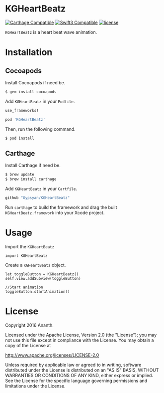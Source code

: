# KGHeartBeatz

[![Carthage Compatible](https://img.shields.io/badge/Carthage-compatible-4BC51D.svg?style=flat)](https://github.com/Carthage/Carthage)
[![Swift3 Compatible](https://img.shields.io/badge/KGHeartBeatz-Swift3-brightgreen.svg)](https://img.shields.io/badge/KGHeartBeatz-Swift3-brightgreen.svg)
[![license](https://img.shields.io/github/license/Gypsyan/KGHeartBeatz.svg)]()

`KGHeartBeatz` is a heart beat wave animation.

# Installation

## Cocoapods

Install Cocoapods if need be.

```bash
$ gem install cocoapods
```

Add `KGHeartBeatz` in your `Podfile`.

```ruby
use_frameworks!

pod 'KGHeartBeatz'
```

Then, run the following command.

```
$ pod install
```
## Carthage

Install Carthage if need be.

```bash
$ brew update
$ brew install carthage
```

Add `KGHeartBeatz` in your `Cartfile`.

```ruby
github "Gypsyan/KGHeartBeatz"
```

Run `carthage` to build the framework and drag the built `KGHeartBeatz.framework` into your Xcode project.

# Usage

Import the `KGHeartBeatz`
```
import KGHeartBeatz
```

Create a `KGHeartBeatz` object.

  ```
  let toggleButton = KGHeartBeatz()
  self.view.addSubview(toggleButton)

  //Start animation
  toggleButton.startAnimation()
  ```

# License

Copyright 2016 Ananth.

Licensed under the Apache License, Version 2.0 (the "License"); you may not use this file except in compliance with the License. You may obtain a copy of the License at

http://www.apache.org/licenses/LICENSE-2.0

Unless required by applicable law or agreed to in writing, software distributed under the License is distributed on an "AS IS" BASIS, WITHOUT WARRANTIES OR CONDITIONS OF ANY KIND, either express or implied. See the License for the specific language governing permissions and limitations under the License.
